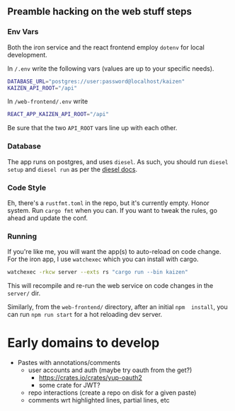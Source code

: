 
## Preamble hacking on the web stuff steps


### Env Vars

Both the iron service and the react frontend employ `dotenv` for local 
development.

In `/.env` write the following vars (values are up to your specific needs).

```bash
DATABASE_URL="postgres://user:password@localhost/kaizen"
KAIZEN_API_ROOT="/api"
```

In `/web-frontend/.env` write

```bash
REACT_APP_KAIZEN_API_ROOT="/api"
```

Be sure that the two `API_ROOT` vars line up with each other.

### Database

The app runs on postgres, and uses `diesel`. As such, you should run `diesel
 setup` and `diesel run` as per the 
 [diesel docs](http://diesel.rs/guides/getting-started/).

### Code Style

Eh, there's a `rustfmt.toml` in the repo, but it's currently empty. Honor 
system. Run `cargo fmt` when you can. If you want to tweak the rules, go 
ahead and update the conf.

### Running

If you're like me, you will want the app(s) to auto-reload on code change. 
For the iron app, I use `watchexec` which you can install with cargo.

```bash
watchexec -rkcw server --exts rs "cargo run --bin kaizen"
```

This will recompile and re-run the web service on code changes in the 
`server/` dir.

Similarly, from the `web-frontend/` directory, after an initial `npm 
install`, you can run `npm run start` for a hot reloading dev server.


# Early domains to develop

* Pastes with annotations/comments
  * user accounts and auth (maybe try oauth from the get?) 
    * https://crates.io/crates/yup-oauth2
    * some crate for JWT?
  * repo interactions (create a repo on disk for a given paste)
  * comments wrt highlighted lines, partial lines, etc

